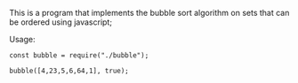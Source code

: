 This is a program that implements the bubble sort algorithm on sets that can be ordered using javascript;

Usage:
    
    const bubble = require("./bubble");

    bubble([4,23,5,6,64,1], true);
